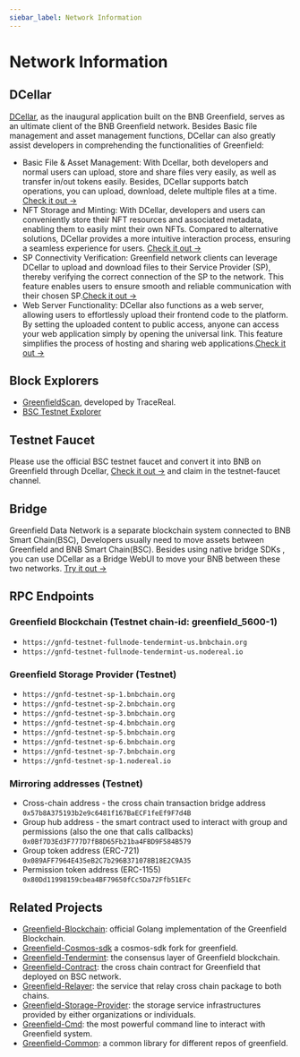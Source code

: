 ```yaml
---
siebar_label: Network Information 
---
```


# Network Information

## DCellar
[DCellar](https://dcellar.io), as the inaugural application built on the BNB Greenfield, serves as an ultimate client of the BNB Greenfield network. Besides Basic file management and asset management functions, DCellar can also greatly assist developers in comprehending the functionalities of Greenfield:

- Basic File & Asset Management: With Dcellar, both developers and normal users can upload, store and share files very easily, as well as transfer in/out tokens easily. Besides, DCellar supports batch operations, you can upload, download, delete multiple files at a time. [Check it out →](https://docs.nodereal.io/docs/dcellar-get-started)
- NFT Storage and Minting: With DCellar, developers and users can conveniently store their NFT resources and associated metadata, enabling them to easily mint their own NFTs. Compared to alternative solutions, DCellar provides a more intuitive interaction process, ensuring a seamless experience for users. [Check it out →](https://docs.nodereal.io/docs/dcellar-as-developer-tool#nft-metadata-and-medium-storage)
- SP Connectivity Verification: Greenfield network clients can leverage DCellar to upload and download files to their Service Provider (SP), thereby verifying the correct connection of the SP to the network. This feature enables users to ensure smooth and reliable communication with their chosen SP.[Check it out →](https://docs.nodereal.io/docs/dcellar-as-developer-tool#nft-metadata-and-medium-storage)
- Web Server Functionality: DCellar also functions as a web server, allowing users to effortlessly upload their frontend code to the platform. By setting the uploaded content to public access, anyone can access your web application simply by opening the universal link. This feature simplifies the process of hosting and sharing web applications.[Check it out →](https://docs.nodereal.io/docs/dcellar-as-developer-tool#web-hosting)

## Block Explorers

- [GreenfieldScan](https://greenfieldscan.com), developed by TraceReal.
- [BSC Testnet Explorer](hhttps://testnet.bscscan.com/)

## Testnet Faucet

Please use the official BSC testnet faucet and convert it into BNB on Greenfield through Dcellar,
[Check it out →](https://discord.com/invite/bnbchain) and claim in the testnet-faucet channel.

## Bridge

Greenfield Data Network is a separate blockchain system connected to BNB Smart Chain(BSC), Developers usually need to move assets between Greenfield and BNB Smart Chain(BSC). Besides using native bridge SDKs , you can use DCellar as a Bridge WebUI to move your BNB between these two networks.  [Try it out →](https://dcellar.io)

## RPC Endpoints

### Greenfield Blockchain (Testnet chain-id: greenfield_5600-1)

- `https://gnfd-testnet-fullnode-tendermint-us.bnbchain.org` 
- `https://gnfd-testnet-fullnode-tendermint-us.nodereal.io`

### Greenfield Storage Provider (Testnet)

- `https://gnfd-testnet-sp-1.bnbchain.org` 
- `https://gnfd-testnet-sp-2.bnbchain.org`
- `https://gnfd-testnet-sp-3.bnbchain.org`
- `https://gnfd-testnet-sp-4.bnbchain.org`
- `https://gnfd-testnet-sp-5.bnbchain.org`
- `https://gnfd-testnet-sp-6.bnbchain.org`
- `https://gnfd-testnet-sp-7.bnbchain.org`
- `https://gnfd-testnet-sp-1.nodereal.io`

### Mirroring addresses (Testnet)

- Cross-chain address - the cross chain transaction bridge address `0x57b8A375193b2e9c6481f167BaECF1feEf9F7d4B`
- Group hub address - the smart contract used to interact with group and permissions (also the one that calls callbacks) `0x0Bf7D3Ed3F777D7fB8D65Fb21ba4FBD9F584B579`
- Group token address (ERC-721) `0x089AFF7964E435eB2C7b296B371078B18E2C9A35`
- Permission token address (ERC-1155) `0x80Dd11998159cbea4BF79650fCc5Da72Ffb51EFc`

## Related Projects

- [Greenfield-Blockchain](https://github.com/bnb-chain/greenfield): official Golang implementation of the Greenfield Blockchain.
- [Greenfield-Cosmos-sdk](https://github.com/bnb-chain/greenfield-cosmos-sdk) a cosmos-sdk fork for greenfield.
- [Greenfield-Tendermint](https://github.com/bnb-chain/greenfield-tendermint): the consensus layer of Greenfield blockchain.
- [Greenfield-Contract](https://github.com/bnb-chain/greenfield-contracts): the cross chain contract for Greenfield that deployed on BSC network.
- [Greenfield-Relayer](https://github.com/bnb-chain/greenfield-relayer): the service that relay cross chain package to both chains.
- [Greenfield-Storage-Provider](https://github.com/bnb-chain/greenfield-storage-provider): the storage service infrastructures provided by either organizations or individuals.
- [Greenfield-Cmd](https://github.com/bnb-chain/greenfield-cmd): the most powerful command line to interact with Greenfield system.
- [Greenfield-Common](https://github.com/bnb-chain/greenfield-common): a common library for different repos of greenfield.

